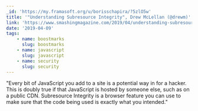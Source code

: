 ```yaml
---
_id: 'https://my.framasoft.org/u/borisschapira/?5zlO5w'
title: '"Understanding Subresource Integrity", Drew McLellan (@drewm)'
link: 'https://www.smashingmagazine.com/2019/04/understanding-subresource-integrity/'
date: '2019-04-09'
tags:
    - name: boostmarks
      slug: boostmarks
    - name: javascript
      slug: javascript
    - name: security
      slug: security
---
```


<div class="markdown"><p>&quot;Every bit of JavaScript you add to a site is a potential way in for a hacker. This is doubly true if that JavaScript is hosted by someone else, such as on a public CDN. Subresource Integrity is a browser feature you can use to make sure that the code being used is exactly what you intended.&quot;
</p></div>
